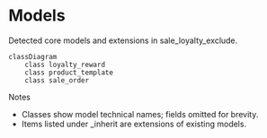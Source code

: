 # Models

Detected core models and extensions in sale_loyalty_exclude.

```mermaid
classDiagram
    class loyalty_reward
    class product_template
    class sale_order
```

Notes
- Classes show model technical names; fields omitted for brevity.
- Items listed under _inherit are extensions of existing models.
